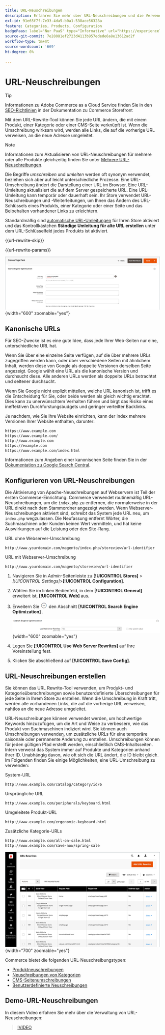 ```yaml
---
title: URL-Neuschreibungen
description: Erfahren Sie mehr über URL-Neuschreibungen und die Verwendung des Commerce URL Rewrite Tools zum Ändern von URLs, die mit einem Produkt, einer Kategorie oder einer CMS-Seite verknüpft sind.
exl-id: 91e65f7f-7e33-4da5-b0a1-538ace56328a
feature: Categories, Products, Configuration
badgePaas: label="Nur PaaS" type="Informative" url="https://experienceleague.adobe.com/de/docs/commerce/user-guides/product-solutions" tooltip="Gilt nur für Adobe Commerce in Cloud-Projekten (von Adobe verwaltete PaaS-Infrastruktur) und lokale Projekte."
source-git-commit: 7e28081ef2723d4113b957edede6a8e13612ad2f
workflow-type: tm+mt
source-wordcount: '669'
ht-degree: 0%

---
```


# URL-Neuschreibungen

>[!TIP]
>
>Informationen zu Adobe Commerce as a Cloud Service finden Sie in den [SEO-Richtlinien](https://experienceleague.adobe.com/developer/commerce/storefront/setup/seo/indexing/?lang=de) in der Dokumentation zu Commerce Storefront

Mit dem URL-Rewrite-Tool können Sie jede URL ändern, die mit einem Produkt, einer Kategorie oder einer CMS-Seite verknüpft ist. Wenn die Umschreibung wirksam wird, werden alle Links, die auf die vorherige URL verweisen, an die neue Adresse umgeleitet.

>[!NOTE]
>
>Informationen zum Aktualisieren von URL-Neuschreibungen für mehrere oder alle Produkte gleichzeitig finden Sie unter [Mehrere URL-Neuschreibungen](url-rewrite-product.md#multiple-url-rewrites).

Die Begriffe _umschreiben_ und _umleiten_ werden oft synonym verwendet, beziehen sich aber auf leicht unterschiedliche Prozesse. Eine URL-Umschreibung ändert die Darstellung einer URL im Browser. Eine URL-Umleitung aktualisiert die auf dem Server gespeicherte URL. Eine URL-Umleitung kann temporär oder dauerhaft sein. Ihr Store verwendet URL-Neuschreibungen und -Weiterleitungen, um Ihnen das Ändern des URL-Schlüssels eines Produkts, einer Kategorie oder einer Seite und das Beibehalten vorhandener Links zu erleichtern.

Standardmäßig sind [automatische URL-Umleitungen](url-redirect-product-automatic.md) für Ihren Store aktiviert und das Kontrollkästchen **Ständige Umleitung für alte URL erstellen** unter dem URL-Schlüsselfeld jedes Produkts ist aktiviert.

{{url-rewrite-skip}}

{{url-rewrite-params}}

![Suchmaschinenoptimierung - Erstellen einer permanenten URL-Umleitung](./assets/product-search-engine-optimization-create-permanent-redirect.png){width="600" zoomable="yes"}

## Kanonische URLs

Für SEO-Zwecke ist es eine gute Idee, dass jede Ihrer Web-Seiten nur eine, unterschiedliche URL hat.

Wenn Sie über eine einzelne Seite verfügen, auf die über mehrere URLs zugegriffen werden kann, oder über verschiedene Seiten mit ähnlichem Inhalt, werden diese von Google als doppelte Versionen derselben Seite angezeigt. Google wählt eine URL als die kanonische Version und durchsucht diese. Alle anderen URLs werden als doppelte URLs betrachtet und seltener durchsucht.

Wenn Sie Google nicht explizit mitteilen, welche URL kanonisch ist, trifft es die Entscheidung für Sie, oder beide werden als gleich wichtig erachtet. Dies kann zu unerwünschtem Verhalten führen und birgt das Risiko eines ineffektiven Durchforstungsbudgets und geringer verteilter Backlinks.

Je nachdem, wie Sie Ihre Website einrichten, kann der Index mehrere Versionen Ihrer Website enthalten, darunter:

    https://www.example.com
    https://www.example.com/
    http://www.example.com
    https://example.com
    https://www.example.com/index.html

Informationen zum Angeben einer kanonischen Seite finden Sie in der [Dokumentation zu Google Search Central](https://developers.google.com/search/docs/crawling-indexing/consolidate-duplicate-urls).

## Konfigurieren von URL-Neuschreibungen

Die Aktivierung von Apache-Neuschreibungen auf Webservern ist Teil der ersten Commerce-Einrichtung. Commerce verwendet routinemäßig URL-Neuschreibungen, um die `index.php` zu entfernen, die normalerweise in der URL direkt nach dem Stammordner angezeigt werden. Wenn Webserver-Neuschreibungen aktiviert sind, schreibt das System jede URL neu, um `index.php` wegzulassen. Die Neufassung entfernt Wörter, die Suchmaschinen oder Kunden keinen Wert vermitteln, und hat keine Auswirkungen auf die Leistung oder den Site-Rang.

URL ohne Webserver-Umschreibung

    http://www.yourdomain.com/magento/index.php/storeview/url-identifier

URL mit Webserver-Umschreibung

    http://www.yourdomain.com/magento/storeview/url-identifier

1. Navigieren Sie in _Admin_-Seitenleiste zu **[!UICONTROL Stores]** > _[!UICONTROL Settings]_>**[!UICONTROL Configuration]**.

1. Wählen Sie im linken Bedienfeld, in dem **[!UICONTROL General]** erweitert ist, **[!UICONTROL Web]** aus.

1. Erweitern Sie ![Erweiterungsauswahl](../assets/icon-display-expand.png) den Abschnitt **[!UICONTROL Search Engine Optimization]** .

   ![Allgemeine Konfiguration - Web-Suchmaschinenoptimierung](../configuration-reference/general/assets/web-search-engine-optimization.png){width="600" zoomable="yes"}

1. Legen Sie **[!UICONTROL Use Web Server Rewrites]** auf Ihre Voreinstellung fest.

1. Klicken Sie abschließend auf **[!UICONTROL Save Config]**.

## URL-Neuschreibungen erstellen

Sie können das URL Rewrite-Tool verwenden, um Produkt- und Kategorieüberschreibungen sowie benutzerdefinierte Überschreibungen für jede Seite in Ihrem Store zu erstellen. Wenn die Umschreibung in Kraft tritt, werden alle vorhandenen Links, die auf die vorherige URL verweisen, nahtlos an die neue Adresse umgeleitet.

URL-Neuschreibungen können verwendet werden, um hochwertige Keywords hinzuzufügen, um die Art und Weise zu verbessern, wie das Produkt von Suchmaschinen indiziert wird. Sie können auch Umschreibungen verwenden, um zusätzliche URLs für eine temporäre saisonale oder permanente Änderung zu erstellen. Umschreibungen können für jeden gültigen Pfad erstellt werden, einschließlich CMS-Inhaltsseiten. Intern verweist das System immer auf Produkte und Kategorien anhand ihrer ID. Unabhängig davon, wie oft sich die URL ändert, die ID bleibt gleich. Im Folgenden finden Sie einige Möglichkeiten, eine URL-Umschreibung zu verwenden:

System-URL

    http://www.example.com/catalog/category/id/6

Ursprüngliche URL

    http://www.example.com/peripherals/keyboard.html

Umgeleitete Produkt-URL

    http://www.example.com/ergonomic-keyboard.html

Zusätzliche Kategorie-URLs

    http://www.example.com/all-on-sale.html
    http://www.example.com/save-now/spring-sale

![URL schreibt Raster neu](./assets/url-rewrites.png){width="700" zoomable="yes"}

Commerce bietet die folgenden URL-Neuschreibungstypen:

* [Produktneuschreibungen](url-rewrite-product.md)
* [Neuschreibungen von Kategorien](url-rewrite-category.md)
* [CMS-Seitenumschreibungen](url-rewrite-cms-page.md)
* [Benutzerdefinierte Neuschreibungen](url-rewrite-custom.md)

## Demo-URL-Neuschreibungen

In diesem Video erfahren Sie mehr über die Verwaltung von URL-Neuschreibungen:

>[!VIDEO](https://video.tv.adobe.com/v/3411957?quality=12&learn=on&captions=ger)
